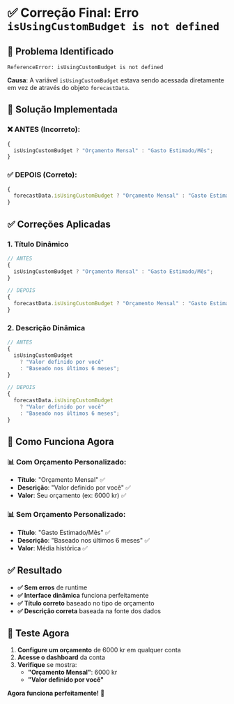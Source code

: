 # ✅ Correção Final: Erro `isUsingCustomBudget is not defined`

## 🎯 **Problema Identificado**

```
ReferenceError: isUsingCustomBudget is not defined
```

**Causa**: A variável `isUsingCustomBudget` estava sendo acessada diretamente em vez de através do objeto `forecastData`.

## 🔧 **Solução Implementada**

### **❌ ANTES (Incorreto):**

```typescript
{
  isUsingCustomBudget ? "Orçamento Mensal" : "Gasto Estimado/Mês";
}
```

### **✅ DEPOIS (Correto):**

```typescript
{
  forecastData.isUsingCustomBudget ? "Orçamento Mensal" : "Gasto Estimado/Mês";
}
```

## ✅ **Correções Aplicadas**

### **1. Título Dinâmico**

```typescript
// ANTES
{
  isUsingCustomBudget ? "Orçamento Mensal" : "Gasto Estimado/Mês";
}

// DEPOIS
{
  forecastData.isUsingCustomBudget ? "Orçamento Mensal" : "Gasto Estimado/Mês";
}
```

### **2. Descrição Dinâmica**

```typescript
// ANTES
{
  isUsingCustomBudget
    ? "Valor definido por você"
    : "Baseado nos últimos 6 meses";
}

// DEPOIS
{
  forecastData.isUsingCustomBudget
    ? "Valor definido por você"
    : "Baseado nos últimos 6 meses";
}
```

## 🎯 **Como Funciona Agora**

### **📊 Com Orçamento Personalizado:**

- **Título**: "Orçamento Mensal" ✅
- **Descrição**: "Valor definido por você" ✅
- **Valor**: Seu orçamento (ex: 6000 kr) ✅

### **📊 Sem Orçamento Personalizado:**

- **Título**: "Gasto Estimado/Mês" ✅
- **Descrição**: "Baseado nos últimos 6 meses" ✅
- **Valor**: Média histórica ✅

## ✅ **Resultado**

- **✅ Sem erros** de runtime
- **✅ Interface dinâmica** funciona perfeitamente
- **✅ Título correto** baseado no tipo de orçamento
- **✅ Descrição correta** baseada na fonte dos dados

## 🚀 **Teste Agora**

1. **Configure um orçamento** de 6000 kr em qualquer conta
2. **Acesse o dashboard** da conta
3. **Verifique** se mostra:
   - **"Orçamento Mensal"**: 6000 kr
   - **"Valor definido por você"**

**Agora funciona perfeitamente!** 🎉
